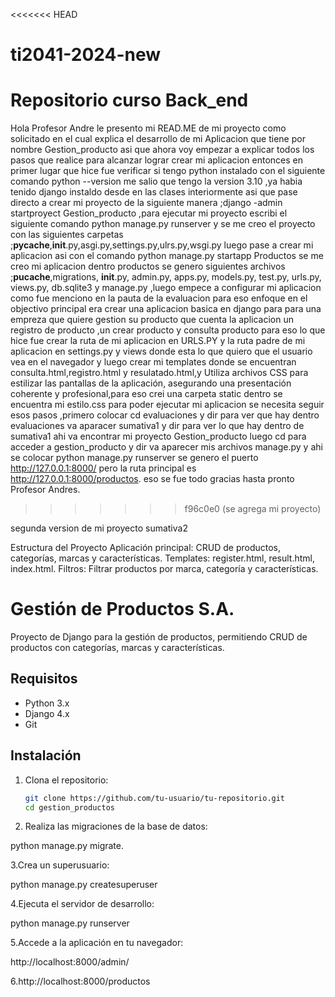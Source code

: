 <<<<<<< HEAD
# ti2041-2024-new
Repositorio curso Back_end
=======
Hola Profesor Andre le presento mi READ.ME de mi proyecto como solicitado en el cual explica el desarrollo de 
mi Aplicacion que tiene por nombre Gestion_producto asi que ahora voy empezar a explicar todos los pasos que realice para 
alcanzar lograr crear mi aplicacion entonces en primer lugar que hice fue verificar si tengo python instalado con el siguiente comando
 python --version me salio que tengo la version 3.10 ,ya habia tenido django instaldo desde en las clases interiormente asi que pase
 directo a crear mi proyecto de la siguiente manera ;django -admin startproyect Gestion_producto ,para ejecutar mi proyecto escribi 
 el siguiente comando python manage.py runserver y se me creo el proyecto con las siguientes
 carpetas ;__pycache__,__init__.py,asgi.py,settings.py,ulrs.py,wsgi.py luego pase a crear mi aplicacion asi con el comando 
 python manage.py startapp Productos se me creo mi aplicacion dentro productos se genero siguientes archivos ;__pucache__,migrations,
 __init__.py, admin.py, apps.py, models.py, test.py, urls.py, views.py, db.sqlite3 y manage.py ,luego empece a configurar mi aplicacion 
 como fue menciono en la pauta de la evaluacion para eso enfoque en el objectivo principal era crear una aplicacion basica en django para
 para una empreza que quiere gestion su producto que cuenta la aplicacion un registro de producto ,un crear producto y consulta producto
 para eso lo que hice fue crear la ruta de mi aplicacion en URLS.PY y la ruta padre de mi aplicacion en settings.py y views donde esta lo 
 que quiero que el usuario vea en el navegador y luego crear mi templates donde se encuentran consulta.html,registro.html y resulatado.html,y Utiliza archivos CSS para estilizar las pantallas de la aplicación, asegurando una presentación coherente y profesional,para 
 eso crei una carpeta static dentro se encuentra mi estilo.css para poder ejecutar mi aplicacion se necesita seguir esos pasos ,primero colocar cd evaluaciones y dir para ver que hay dentro evaluaciones va aparacer sumativa1 y dir para ver lo que hay dentro de sumativa1 ahi va encontrar mi proyecto Gestion_producto luego cd para acceder a gestion_producto y dir va aparecer mis archivos manage.py y ahi se colocar python manage.py runserver se genero el puerto http://127.0.0.1:8000/ pero la ruta principal es http://127.0.0.1:8000/productos.
 eso se fue todo gracias hasta pronto Profesor Andres.
>>>>>>> f96c0e0 (se agrega mi proyecto)


segunda version de mi proyecto sumativa2 

Estructura del Proyecto
Aplicación principal: CRUD de productos, categorías, marcas y características.
Templates: register.html, result.html, index.html.
Filtros: Filtrar productos por marca, categoría y características.

# Gestión de Productos S.A.

Proyecto de Django para la gestión de productos, permitiendo CRUD de productos con categorías, marcas y características.

## Requisitos
- Python 3.x
- Django 4.x
- Git

## Instalación
1. Clona el repositorio:
   ```bash
   git clone https://github.com/tu-usuario/tu-repositorio.git
   cd gestion_productos

  2. Realiza las migraciones de la base de datos:

  python manage.py migrate.

  3.Crea un superusuario:

  python manage.py createsuperuser

  4.Ejecuta el servidor de desarrollo:

  python manage.py runserver

  5.Accede a la aplicación en tu navegador:

  http://localhost:8000/admin/

  6.http://localhost:8000/productos